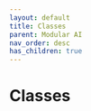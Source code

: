 ```yaml
---
layout: default
title: Classes
parent: Modular AI
nav_order: desc
has_children: true
---
```


# Classes
